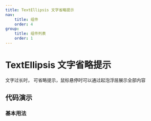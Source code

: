 ```yaml
---
title: TextEllipsis 文字省略提示
nav: 
    title: 组件
    order: 4
group:
    title: 组件列表
    order: 1
---
```


# TextEllipsis 文字省略提示
文字过长时， 可省略提示，鼠标悬停时可以通过起泡浮层展示全部内容

## 代码演示

### 基本用法

<code src="./demo/basic.tsx"></code>